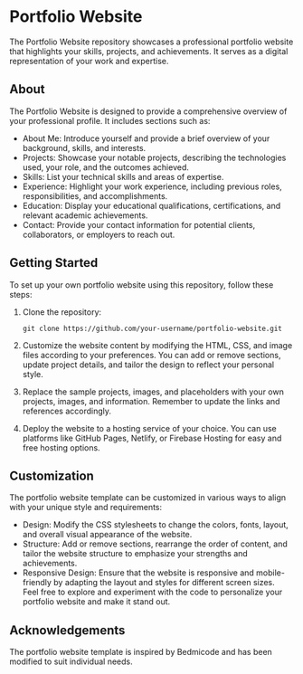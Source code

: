 # Portfolio Website

The Portfolio Website repository showcases a professional portfolio website that highlights your skills, projects, and achievements. It serves as a digital representation of your work and expertise.

## About

The Portfolio Website is designed to provide a comprehensive overview of your professional profile. It includes sections such as:

- About Me: Introduce yourself and provide a brief overview of your background, skills, and interests.
- Projects: Showcase your notable projects, describing the technologies used, your role, and the outcomes achieved.
- Skills: List your technical skills and areas of expertise.
- Experience: Highlight your work experience, including previous roles, responsibilities, and accomplishments.
- Education: Display your educational qualifications, certifications, and relevant academic achievements.
- Contact: Provide your contact information for potential clients, collaborators, or employers to reach out.

## Getting Started

To set up your own portfolio website using this repository, follow these steps:

1. Clone the repository:

   ```shell
   git clone https://github.com/your-username/portfolio-website.git
2. Customize the website content by modifying the HTML, CSS, and image files according to your preferences. You can add or remove sections, update project details, and tailor the design to reflect your personal style.

3. Replace the sample projects, images, and placeholders with your own projects, images, and information. Remember to update the links and references accordingly.

3. Deploy the website to a hosting service of your choice. You can use platforms like GitHub Pages, Netlify, or Firebase Hosting for easy and free hosting options.

## Customization
The portfolio website template can be customized in various ways to align with your unique style and requirements:

* Design: Modify the CSS stylesheets to change the colors, fonts, layout, and overall visual appearance of the website.
* Structure: Add or remove sections, rearrange the order of content, and tailor the website structure to emphasize your strengths and achievements.
* Responsive Design: Ensure that the website is responsive and mobile-friendly by adapting the layout and styles for different screen sizes.<br>
Feel free to explore and experiment with the code to personalize your portfolio website and make it stand out.

## Acknowledgements
The portfolio website template is inspired by Bedmicode and has been modified to suit individual needs.